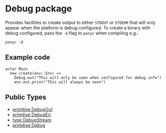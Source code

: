 # Debug package

Provides facilities to create output to either `STDOUT` or `STDERR` that will
only appear when the platform is debug configured. To create a binary with
debug configured, pass the `-d` flag to `ponyc` when compiling e.g.:

`ponyc -d`

## Example code

```pony
actor Main
  new create(env: Env) =>
    Debug.out("This will only be seen when configured for debug info")
    env.out.print("This will always be seen")
```


## Public Types

* [primitive DebugOut](debug-DebugOut.md)
* [primitive DebugErr](debug-DebugErr.md)
* [type DebugStream](debug-DebugStream.md)
* [primitive Debug](debug-Debug.md)
